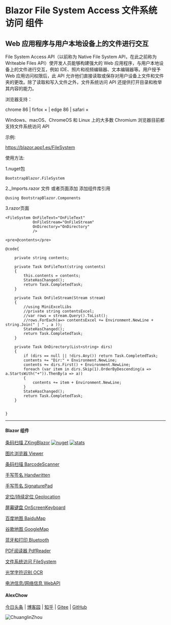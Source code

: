 # Blazor File System Access 文件系统访问 组件 

## Web 应用程序与用户本地设备上的文件进行交互

File System Access API（以前称为 Native File System API，在此之前称为 Writeable Files API）使开发人员能够构建强大的 Web 应用程序，与用户本地设备上的文件进行交互，例如 IDE、照片和视频编辑器、文本编辑器等。用户授予 Web 应用访问权限后，此 API 允许他们直接读取或保存对用户设备上文件和文件夹的更改。除了读取和写入文件之外，文件系统访问 API 还提供打开目录和枚举其内容的能力。

浏览器支持：

chrome 86 | firfox × | edge 86 | safari ×

Windows、macOS、ChromeOS 和 Linux 上的大多数 Chromium 浏览器目前都支持文件系统访问 API

示例:

https://blazor.app1.es/FileSystem

使用方法:

1.nuget包

```BootstrapBlazor.FileSystem```

2._Imports.razor 文件 或者页面添加 添加组件库引用

```@using BootstrapBlazor.Components```


3.razor页面
```
<FileSystem OnFileText="OnFileText" 
            OnFileStream="OnFileStream" 
            OnDirectory="OnDirectory" 
            />

<pre>@contents</pre>

```
```
@code{

    private string contents;

    private Task OnFileText(string contents)
    {
        this.contents = contents;
        StateHasChanged();
        return Task.CompletedTask;
    }
    
    private Task OnFileStream(Stream stream)
    {
        //using MiniExcelLibs
        //private string contentsExcel;
        //var rows = stream.Query().ToList();
        //rows.ForEach(a=> contentsExcel += Environment.NewLine + string.Join(" | " , a ));
        StateHasChanged();
        return Task.CompletedTask;
    }
    
    private Task OnDirectory(List<string> dirs)
    {
        if (dirs == null || !dirs.Any()) return Task.CompletedTask;
        contents += "Dir:" + Environment.NewLine;
        contents += dirs.First() + Environment.NewLine;
        foreach (var item in dirs.Skip(1).OrderByDescending(a => a.StartsWith("+")).ThenBy(a => a))
        {
            contents += item + Environment.NewLine;
        }
        StateHasChanged();
        return Task.CompletedTask;
    }


} 
```


---
#### Blazor 组件

[条码扫描 ZXingBlazor](https://www.nuget.org/packages/ZXingBlazor#readme-body-tab)
[![nuget](https://img.shields.io/nuget/v/ZXingBlazor.svg?style=flat-square)](https://www.nuget.org/packages/ZXingBlazor) 
[![stats](https://img.shields.io/nuget/dt/ZXingBlazor.svg?style=flat-square)](https://www.nuget.org/stats/packages/ZXingBlazor?groupby=Version)

[图片浏览器 Viewer](https://www.nuget.org/packages/BootstrapBlazor.Viewer#readme-body-tab)
  
[条码扫描 BarcodeScanner](Densen.Component.Blazor/BarcodeScanner.md)
   
[手写签名 Handwritten](Densen.Component.Blazor/Handwritten.md)

[手写签名 SignaturePad](https://www.nuget.org/packages/BootstrapBlazor.SignaturePad#readme-body-tab)

[定位/持续定位 Geolocation](https://www.nuget.org/packages/BootstrapBlazor.Geolocation#readme-body-tab)

[屏幕键盘 OnScreenKeyboard](https://www.nuget.org/packages/BootstrapBlazor.OnScreenKeyboard#readme-body-tab)

[百度地图 BaiduMap](https://www.nuget.org/packages/BootstrapBlazor.BaiduMap#readme-body-tab)

[谷歌地图 GoogleMap](https://www.nuget.org/packages/BootstrapBlazor.Maps#readme-body-tab)

[蓝牙和打印 Bluetooth](https://www.nuget.org/packages/BootstrapBlazor.Bluetooth#readme-body-tab)

[PDF阅读器 PdfReader](https://www.nuget.org/packages/BootstrapBlazor.PdfReader#readme-body-tab)

[文件系统访问 FileSystem](https://www.nuget.org/packages/BootstrapBlazor.FileSystem#readme-body-tab)

[光学字符识别 OCR](https://www.nuget.org/packages/BootstrapBlazor.OCR#readme-body-tab)

[电池信息/网络信息 WebAPI](https://www.nuget.org/packages/BootstrapBlazor.WebAPI#readme-body-tab)

#### AlexChow

[今日头条](https://www.toutiao.com/c/user/token/MS4wLjABAAAAGMBzlmgJx0rytwH08AEEY8F0wIVXB2soJXXdUP3ohAE/?) | [博客园](https://www.cnblogs.com/densen2014) | [知乎](https://www.zhihu.com/people/alex-chow-54) | [Gitee](https://gitee.com/densen2014) | [GitHub](https://github.com/densen2014)


![ChuanglinZhou](https://user-images.githubusercontent.com/8428709/205942253-8ff5f9ca-a033-4707-9c36-b8c9950e50d6.png)
